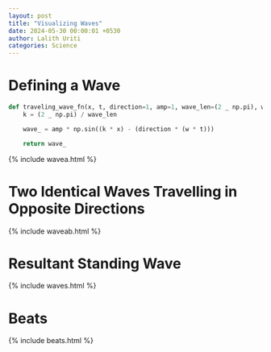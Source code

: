```yaml
---
layout: post
title: "Visualizing Waves"
date: 2024-05-30 00:00:01 +0530
author: Lalith Uriti
categories: Science
---
```


# Defining a Wave

```python
def traveling_wave_fn(x, t, direction=1, amp=1, wave_len=(2 _ np.pi), w=1):
    k = (2 _ np.pi) / wave_len

    wave_ = amp * np.sin((k * x) - (direction * (w * t)))

    return wave_
```

{% include wavea.html %}

# Two Identical Waves Travelling in Opposite Directions

{% include waveab.html %}

# Resultant Standing Wave

{% include waves.html %}

# Beats

{% include beats.html %}
